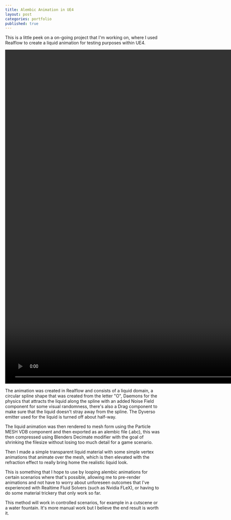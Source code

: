 ```yaml
---
title: Alembic Animation in UE4
layout: post
categories: portfolio
published: true
---
```


This is a little peek on a on-going project that I'm working on, where I used Realflow to create a liquid animation for testing purposes within UE4.

<video width="1920px" height="1080px" controls loop muted controlsList="nodownload">
    <source src="/assets/video/portfolio/WatermarkedAlembic.mp4" type="video/mp4">
    <source src="/assets/video/portfolio/WatermarkedAlembic.ogg" type="video/ogg">
</video>

The animation was created in Realflow and consists of a liquid domain, a circular spline shape that was created from the letter "O", Daemons for the physics that attracts the liquid along the spline with an added Noise Field component for some visual randomness, there's also a Drag component to make sure that the liquid doesn't stray away from the spline. The Dyverso emitter used for the liquid is turned off about half-way. 

The liquid animation was then rendered to mesh form using the Particle MESH VDB component and then exported as an alembic file (.abc), this was then compressed using Blenders Decimate modifier with the goal of shrinking the filesize without losing too much detail for a game scenario.

Then I made a simple transparent liquid material with some simple vertex animations that animate over the mesh, which is then elevated with the refraction effect to really bring home the realistic liquid look.

This is something that I hope to use by looping alembic animations for certain scenarios where that's possible, allowing me to pre-render animations and not have to worry about unforeseen outcomes that I've experienced with Realtime Fluid Solvers (such as Nvidia FLeX), or having to do some material trickery that only work so far.

This method will work in controlled scenarios, for example in a cutscene or a water fountain. It's more manual work but I believe the end result is worth it.
